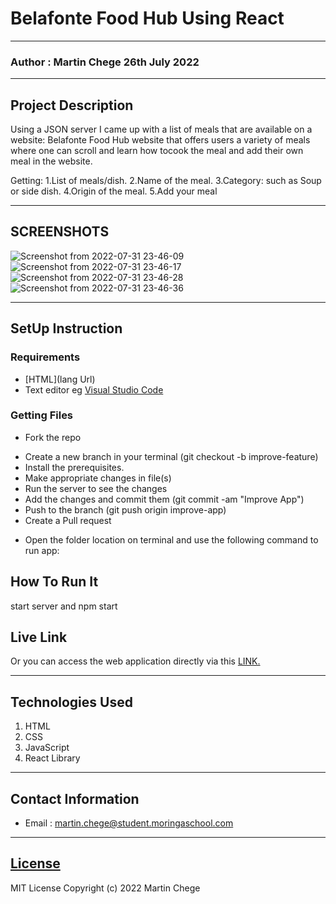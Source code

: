 # Belafonte Food Hub Using React
*****
### Author : Martin Chege 26th July 2022
****
## Project Description
Using a JSON server I came up with a list of meals that are available on a website: Belafonte Food Hub website that offers users a variety of meals  where one can scroll and learn how tocook the meal and add their own meal in the website.

Getting:
1.List of meals/dish.
2.Name of the meal.
3.Category: such as Soup or side dish.
4.Origin of the meal.
5.Add your meal
******

## SCREENSHOTS
![Screenshot from 2022-07-31 23-46-09](https://user-images.githubusercontent.com/24671358/182044780-3d6e25c0-03ef-4948-90f7-6a3508c5e567.png)
![Screenshot from 2022-07-31 23-46-17](https://user-images.githubusercontent.com/24671358/182044782-fabf9d9d-53b3-4fc1-86de-fecb6debde21.png)
![Screenshot from 2022-07-31 23-46-28](https://user-images.githubusercontent.com/24671358/182044784-2b816c76-e374-45e5-8127-1cea9a8b05d6.png)
![Screenshot from 2022-07-31 23-46-36](https://user-images.githubusercontent.com/24671358/182044786-48f6e3a0-98c5-4dc8-93fb-4cd13308239c.png)


********
## SetUp Instruction
### Requirements
* [HTML](lang Url)
* Text editor eg [Visual Studio Code](https://code.visualstudio.com/download)


### Getting Files
* Fork the repo
- Create a new branch in your terminal (git checkout -b improve-feature)
- Install the prerequisites.
- Make appropriate changes in file(s)
- Run the server to see the changes
- Add the changes and commit them (git commit -am "Improve App")
- Push to the branch (git push origin improve-app)
- Create a Pull request
* Open the folder location on terminal and use the following command to run app:

## How To Run It
start server and npm start 
## Live Link
Or you can access the web application directly via this [LINK.](https://belafonte-food-hub-using-react-u4mzvtmfh-martinpouh.vercel.app/)
*****

## Technologies Used
1. HTML
2. CSS
3. JavaScript
4. React Library

*****
## Contact Information
* Email : martin.chege@student.moringaschool.com
*****
## [License](LICENSE)
MIT License
Copyright (c) 2022 Martin Chege
